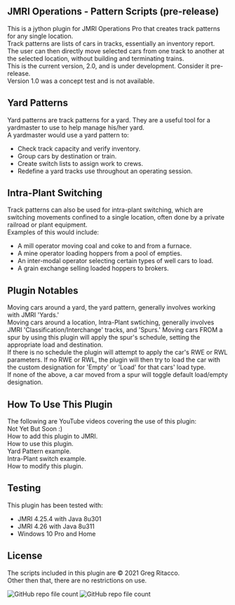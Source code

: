 ## JMRI Operations - Pattern Scripts (pre-release)
This is a jython plugin for JMRI Operations Pro that creates track patterns for any single location.  
Track patterns are lists of cars in tracks, essentially an inventory report.  
The user can then directly move selected cars from one track to another at the selected location, without building and terminating trains.   
This is the current version, 2.0, and is under development. Consider it pre-release.  
Version 1.0 was a concept test and is not available.

## Yard Patterns
Yard patterns are track patterns for a yard. They are a useful tool for a yardmaster to use to help manage his/her yard.  
A yardmaster would use a yard pattern to:  
* Check track capacity and verify inventory.  
* Group cars by destination or train.  
* Create switch lists to assign work to crews.  
* Redefine a yard tracks use throughout an operating session.  

## Intra-Plant Switching
Track patterns can also be used for intra-plant switching, which are switching movements confined to a single location, often done by a private railroad or plant equipment.  
Examples of this would include:  
* A mill operator moving coal and coke to and from a furnace.  
* A mine operator loading hoppers from a pool of empties.  
* An inter-modal operator selecting certain types of well cars to load.  
* A grain exchange selling loaded hoppers to brokers.  

## Plugin Notables
Moving cars around a yard, the yard pattern, generally involves working with JMRI 'Yards.'  
Moving cars around a location, Intra-Plant swtiching, generally involves JMRI 'Classification/Interchange' tracks, and 'Spurs.'
Moving cars FROM a spur by using this plugin will apply the spur's schedule, setting the appropriate load and destination.  
If there is no schedule the plugin will attempt to apply the car's RWE or RWL parameters.
If no RWE or RWL, the plugin will then try to load the car with the custom designation for 'Empty' or 'Load' for that cars' load type.  
If none of the above, a car moved from a spur will toggle default load/empty designation.  

## How To Use This Plugin
The following are YouTube videos covering the use of this plugin:  
Not Yet But Soon :)  
How to add this plugin to JMRI.  
How to use this plugin.  
Yard Pattern example.  
Intra-Plant switch example.  
How to modify this plugin.  

## Testing
This plugin has been tested with:
* JMRI 4.25.4 with Java 8u301
* JMRI 4.26 with Java 8u311
* Windows 10 Pro and Home

## License
The scripts included in this plugin are © 2021 Greg Ritacco.  
Other then that, there are no restrictions on use.


![GitHub repo file count](https://img.shields.io/github/directory-file-count/GregRitacco/JMRI-Operations---Pattern-Scripts?style=flat-square)
![GitHub repo file count](https://img.shields.io/github/directory-file-count/GregRitacco/JMRI-Operations---Pattern-Scripts)
